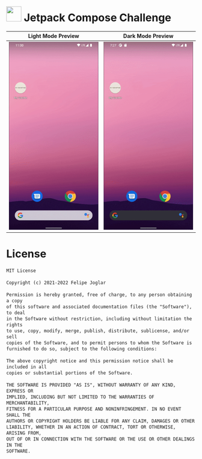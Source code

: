 # <img src="https://raw.githubusercontent.com/fjoglar/jetpack-compose-challenge/main/assets/jetpack-compose-logo.png" width="40" height="40"> Jetpack Compose Challenge

| Light Mode Preview                                                                                                                      | Dark Mode Preview                                                                                                                     |
|-----------------------------------------------------------------------------------------------------------------------------------------|---------------------------------------------------------------------------------------------------------------------------------------|
| ![Light Mode Preview](https://raw.githubusercontent.com/felipejoglar/jetpack-compose-challenge/main/assets/My_Soothe-Pixel_4-Light.gif) | ![Dark Mode Preview](https://raw.githubusercontent.com/felipejoglar/jetpack-compose-challenge/main/assets/My_Soothe-Pixel_4-Dark.gif) |

# License
```
MIT License

Copyright (c) 2021-2022 Felipe Joglar

Permission is hereby granted, free of charge, to any person obtaining a copy
of this software and associated documentation files (the "Software"), to deal
in the Software without restriction, including without limitation the rights
to use, copy, modify, merge, publish, distribute, sublicense, and/or sell
copies of the Software, and to permit persons to whom the Software is
furnished to do so, subject to the following conditions:

The above copyright notice and this permission notice shall be included in all
copies or substantial portions of the Software.

THE SOFTWARE IS PROVIDED "AS IS", WITHOUT WARRANTY OF ANY KIND, EXPRESS OR
IMPLIED, INCLUDING BUT NOT LIMITED TO THE WARRANTIES OF MERCHANTABILITY,
FITNESS FOR A PARTICULAR PURPOSE AND NONINFRINGEMENT. IN NO EVENT SHALL THE
AUTHORS OR COPYRIGHT HOLDERS BE LIABLE FOR ANY CLAIM, DAMAGES OR OTHER
LIABILITY, WHETHER IN AN ACTION OF CONTRACT, TORT OR OTHERWISE, ARISING FROM,
OUT OF OR IN CONNECTION WITH THE SOFTWARE OR THE USE OR OTHER DEALINGS IN THE
SOFTWARE.
```
